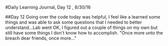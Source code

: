 #Daily Learning Journal, Day 12 , 8/30/16

##Day 12  Going over the code today was helpful, I feel like a learned some things and was able to ask some questions that I needed to better understand...Lab went OK, I figured out a couple of things on my own but still have some things I don't know how to accomplish. "Once more unto the breach dear friends, once more..."
